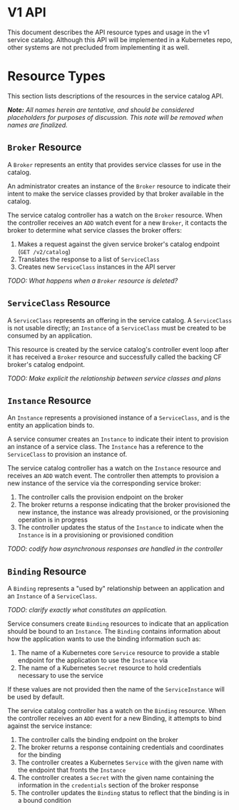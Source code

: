 # V1 API

This document describes the API resource types and usage in the v1 service
catalog. Although this API will be implemented in a Kubernetes repo, other
systems are not precluded from implementing it as well.

# Resource Types

This section lists descriptions of the resources in the service catalog API.

*__Note:__ All names herein are tentative, and should be considered placeholders
for purposes of discussion. This note will be removed when names are finalized.*

## `Broker` Resource

A `Broker` represents an entity that provides service classes for use in the
catalog.

An administrator creates an instance of the `Broker` resource to indicate their
intent to make the service classes provided by that broker available in the
catalog.

The service catalog controller has a watch on the `Broker` resource.  When the
controller receives an `ADD` watch event for a new `Broker`, it contacts the
broker to determine what service classes the broker offers:

1. Makes a request against the given service broker's catalog endpoint
   (`GET /v2/catalog`)
2. Translates the response to a list of `ServiceClass`
3. Creates new `ServiceClass` instances in the API server

*TODO: What happens when a `Broker` resource is deleted?*

## `ServiceClass` Resource

A `ServiceClass` represents an offering in the service catalog.  A
`ServiceClass` is not usable directly; an `Instance` of a `ServiceClass` must be
created to be consumed by an application.

This resource is created by the service catalog's controller event loop after
it has received a `Broker` resource and successfully called the backing CF
broker's catalog endpoint.

*TODO: Make explicit the relationship between service classes and plans*

## `Instance` Resource

An `Instance` represents a provisioned instance of a `ServiceClass`, and is the
entity an application binds to.

A service consumer creates an `Instance` to indicate their intent to provision
an instance of a service class.  The `Instance` has a reference to the
`ServiceClass` to provision an instance of.

The service catalog controller has a watch on the `Instance` resource and
receives an `ADD` watch event. The controller then attempts to provision a new
instance of the service via the corresponding service broker:

1.  The controller calls the provision endpoint on the broker
2.  The broker returns a response indicating that the broker provisioned the new
    instance, the instance was already provisioned, or the provisioning
    operation is in progress
3.  The controller updates the status of the `Instance` to indicate when the
    `Instance` is in a provisioning or provisioned condition

*TODO: codify how asynchronous responses are handled in the controller*

## `Binding` Resource

A `Binding` represents a "used by" relationship between an application and an
`Instance` of a `ServiceClass`.

*TODO: clarify exactly what constitutes an application.*

Service consumers create `Binding` resources to indicate that an application
should be bound to an `Instance`.  The `Binding` contains information about how
the application wants to use the binding information such as:

1.  The name of a Kubernetes core `Service` resource to provide a stable
    endpoint for the application to use the `Instance` via
2.  The name of a Kubernetes `Secret` resource to hold credentials necessary to
    use the service

If these values are not provided then the name of the `ServiceInstance` will be
used by default.

The service catalog controller has a watch on the `Binding` resource.  When the
controller receives an `ADD` event for a new Binding, it attempts to bind
against the service instance:

1.  The controller calls the binding endpoint on the broker
2.  The broker returns a response containing credentials and coordinates for
    the binding
3.  The controller creates a Kubernetes `Service` with the given name with the
    endpoint that fronts the `Instance`
4.  The controller creates a `Secret` with the given name containing the
    information in the `credentials` section of the broker response
5.  The controller updates the `Binding` status to reflect that the binding is
    in a bound condition
